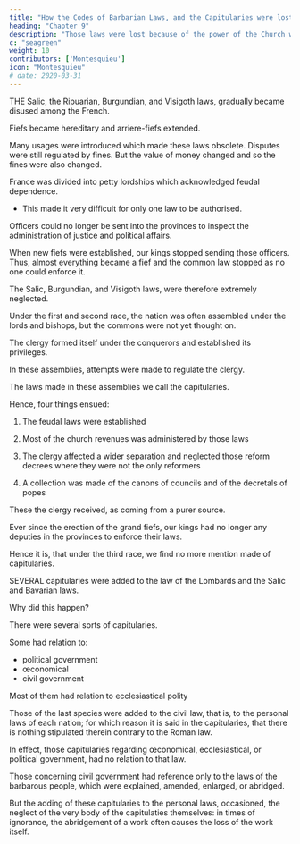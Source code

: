 ```yaml
---
title: "How the Codes of Barbarian Laws, and the Capitularies were lost"
heading: "Chapter 9"
description: "Those laws were lost because of the power of the Church which maintained order during the barbaric times"
c: "seagreen"
weight: 10
contributors: ['Montesquieu']
icon: "Montesquieu"
# date: 2020-03-31
---
```




THE Salic, the Ripuarian, Burgundian, and Visigoth laws, gradually became disused among the French.

Fiefs became hereditary and arriere-fiefs extended. 

Many usages were introduced which made these laws obsolete. Disputes were still regulated by fines. But the value of money changed and so the fines were also changed. 

France was divided into petty lordships which acknowledged feudal dependence.
- This made it very difficult for only one law to be authorised. 

Officers could no longer be sent into the provinces to inspect the administration of justice and political affairs. 

When new fiefs were established, our kings stopped sending those officers. Thus, almost everything became a fief and the common law stopped as no one could enforce it.

The Salic, Burgundian, and Visigoth laws, were therefore extremely neglected.

Under the first and second race, the nation was often assembled under the lords and bishops, but the commons were not yet thought on. 

The clergy formed itself under the conquerors and established its privileges.

In these assemblies, attempts were made to regulate the clergy.

The laws made in these assemblies we call the capitularies.

Hence, four things ensued: 

1. The feudal laws were established

2. Most of the church revenues was administered by those laws

3. The clergy affected a wider separation and neglected those reform decrees where they were not the only reformers

4. A collection was made of the canons of councils and of the decretals of popes

These the clergy received, as coming from a purer source.

Ever since the erection of the grand fiefs, our kings had no longer any deputies in the provinces to enforce their laws.

Hence it is, that under the third race, we find no more mention made of capitularies.

SEVERAL capitularies were added to the law of the Lombards and the Salic and Bavarian laws.

Why did this happen?

There were several sorts of capitularies.

Some had relation to:
- political government
- œconomical
- civil government

Most of them had relation to ecclesiastical polity


Those of the last species were added to the civil law, that is, to the personal laws of each nation; for which reason it is said in the capitularies, that there is nothing stipulated therein contrary to the Roman law.

In effect, those capitularies regarding œconomical, ecclesiastical, or political government, had no relation to that law.

Those concerning civil government had reference only to the laws of the barbarous people, which were explained, amended, enlarged, or abridged.

But the adding of these capitularies to the personal laws, occasioned, the neglect of the very body of the capitulaties themselves: in times of ignorance, the abridgement of a work often causes the loss of the work itself.

